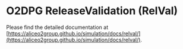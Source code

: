 # O2DPG ReleaseValidation (RelVal)

Please find the detailed documentation at [https://aliceo2group.github.io/simulation/docs/relval/](https://aliceo2group.github.io/simulation/docs/relval/).
